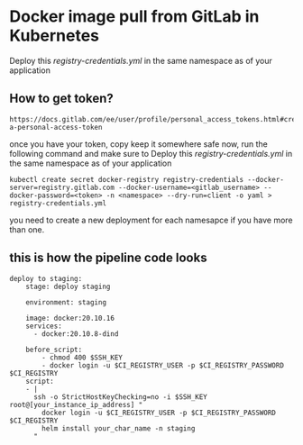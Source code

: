 # Docker image pull from GitLab in Kubernetes

Deploy this *registry-credentials.yml* in the same namespace as of your application 
## How to get token?
```
https://docs.gitlab.com/ee/user/profile/personal_access_tokens.html#create-a-personal-access-token
```

once you have your token, copy keep it somewhere safe
now, run the following command and make sure to Deploy this *registry-credentials.yml* in the same namespace as of your application 
```
kubectl create secret docker-registry registry-credentials --docker-server=registry.gitlab.com --docker-username=<gitlab_username> --docker-password=<token> -n <namespace> --dry-run=client -o yaml > registry-credentials.yml
```
you need to create a new deployment for each namesapce if you have more than one.

## this is how the pipeline code looks
```
deploy to staging:
    stage: deploy staging

    environment: staging

    image: docker:20.10.16
    services:
      - docker:20.10.8-dind

    before_script:  
        - chmod 400 $SSH_KEY
        - docker login -u $CI_REGISTRY_USER -p $CI_REGISTRY_PASSWORD $CI_REGISTRY
    script:
    - |
      ssh -o StrictHostKeyChecking=no -i $SSH_KEY root@[your_instance_ip_address] "
        docker login -u $CI_REGISTRY_USER -p $CI_REGISTRY_PASSWORD $CI_REGISTRY
        helm install your_char_name -n staging
      "
```

